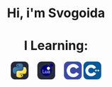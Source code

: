 <h1 align="center">Hi, i'm Svogoida </h1>

###
<div align="center">
<h1 align="center">I Learning: </h1>
  <img src="https://github.com/tandpfun/skill-icons/blob/main/icons/Python-Dark.svg" height="40" alt="Python logo"  />
  <img width="12" />
  <img src="https://github.com/tandpfun/skill-icons/blob/main/icons/Lua-Dark.svg" height="40" alt="Lua logo"  />
  <img width="12" />
  <img src="https://github.com/tandpfun/skill-icons/blob/main/icons/C.svg" height="40" alt="C logo"
  <img width="40" />
  <img src="https://github.com/tandpfun/skill-icons/blob/main/icons/CPP.svg" height="40" alt="C++ logo"
  <img width="40" />
